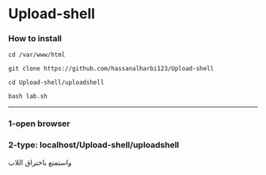 <h1>Upload-shell</h1>
<h3>How to install</h3>

```cd /var/www/html```

```git clone https://github.com/hassanalharbi123/Upload-shell```

```cd Upload-shell/uploadshell```

```bash lab.sh```

<hr>
<h3>1-open browser</h3>
<h3>2-type: localhost/Upload-shell/uploadshell</h3>

واستمتع باختراق اللاب 
